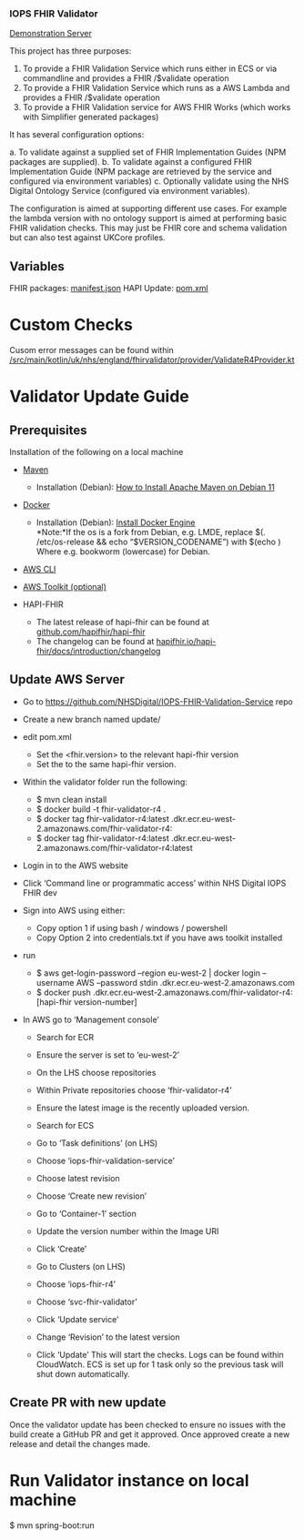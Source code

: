 ### IOPS FHIR Validator

[Demonstration Server](http://lb-fhir-validator-924628614.eu-west-2.elb.amazonaws.com/)

This project has three purposes: 

1. To provide a FHIR Validation Service which runs either in ECS or via commandline and provides a FHIR /$validate operation 
2. To provide a FHIR Validation Service which runs as a AWS Lambda and provides a FHIR /$validate operation
3. To provide a FHIR Validation service for AWS FHIR Works (which works with Simplifier generated packages)

It has several configuration options: 

a. To validate against a supplied set of FHIR Implementation Guides (NPM packages are supplied).
b. To validate against a configured FHIR Implementation Guide (NPM package are retrieved by the service and configured via environment variables)
c. Optionally validate using the NHS Digital Ontology Service (configured via environment variables).

The configuration is aimed at supporting different use cases. For example the lambda version with no ontology support is aimed at performing basic FHIR validation checks. This may just be FHIR core and schema validation but can also test against UKCore profiles.


## Variables

FHIR packages: [manifest.json](https://github.com/NHSDigital/IOPS-FHIR-Validation-Service/blob/main/src/main/resources/manifest.json)
HAPI Update: [pom.xml](https://github.com/NHSDigital/IOPS-FHIR-Validation-Service/blob/main/pom.xml)

# Custom Checks
Cusom error messages can be found within  [/src/main/kotlin/uk/nhs/england/fhirvalidator/provider/ValidateR4Provider.kt](https://github.com/NHSDigital/IOPS-FHIR-Validation-Service/blob/update/6.8.3/src/main/kotlin/uk/nhs/england/fhirvalidator/provider/ValidateR4Provider.kt)
# Validator Update Guide

## Prerequisites

Installation of the following on a local machine

- [Maven](https://maven.apache.org/) 
  - Installation (Debian): [How to Install Apache Maven on Debian 11](https://www.itzgeek.com/how-tos/linux/debian/how-to-install-apache-maven-on-debian-11.html)

- [Docker](https://www.docker.com/) 
  - Installation (Debian): [Install Docker Engine](https://docs.docker.com/engine/install/)  
*Note:*If the os is a fork from Debian, e.g. LMDE, replace $(. /etc/os-release && echo “$VERSION_CODENAME”) with $(echo <Debian- version-codename>)
Where <Debian-version-codename> e.g. bookworm (lowercase) for Debian.

- [AWS CLI](https://docs.aws.amazon.com/cli/latest/userguide/getting-started-install.html)
- [AWS Toolkit (optional)](https://aws.amazon.com/search/?searchQuery=toolkit)

- HAPI-FHIR
  - The latest release of hapi-fhir can be found at [github.com/hapifhir/hapi-fhir](https://github.com/hapifhir/hapi-fhir) 
  - The changelog can be found at [hapifhir.io/hapi-fhir/docs/introduction/changelog](https://hapifhir.io/hapi-fhir/docs/introduction/changelog.html) 

## Update AWS Server

- Go to https://github.com/NHSDigital/IOPS-FHIR-Validation-Service repo
- Create a new branch named update/<hapi-fhir version-number>
- edit pom.xml
  - Set the <fhir.version> to the relevant hapi-fhir version
  - Set the <version> to the same hapi-fhir version.

- Within the validator folder run the following:
  - $ mvn clean install
  - $ docker build -t fhir-validator-r4 .
  - $ docker tag fhir-validator-r4:latest <account id>.dkr.ecr.eu-west-2.amazonaws.com/fhir-validator-r4:<hapi-fhir version-number>
  - $ docker tag fhir-validator-r4:latest <account id>.dkr.ecr.eu-west-2.amazonaws.com/fhir-validator-r4:latest

- Login in to the AWS website
- Click ‘Command line or programmatic access’ within NHS Digital IOPS FHIR dev
- Sign into AWS using either:
  - Copy option 1 if using bash / windows / powershell
  - Copy Option 2 into credentials.txt if you have aws toolkit installed

- run
  - $ aws get-login-password –region eu-west-2 | docker login –username AWS –password stdin <account id>.dkr.ecr.eu-west-2.amazonaws.com
  - $ docker push <account id>.dkr.ecr.eu-west-2.amazonaws.com/fhir-validator-r4:[hapi-fhir version-number]

- In AWS go to ‘Management console’
  - Search for ECR 
  - Ensure the server is set to ‘eu-west-2’
  - On the LHS choose repositories
  - Within Private repositories choose ‘fhir-validator-r4’
  - Ensure the latest image is the recently uploaded version.

  - Search for ECS 
  - Go to ‘Task definitions’ (on LHS)
  - Choose ‘iops-fhir-validation-service’
  - Choose latest revision
  - Choose ‘Create new revision’
  - Go to ‘Container-1’ section
  - Update the version number within the Image URI
  - Click ‘Create’

  - Go to Clusters (on LHS)
  - Choose ‘iops-fhir-r4’
  - Choose ‘svc-fhir-validator’
  - Click ‘Update service’
  - Change ‘Revision’ to the latest version
  - Click ‘Update’
This will start the checks. Logs can be found within CloudWatch. ECS is set up for 1 task only so the previous task will shut down automatically.

## Create PR with new update
Once the validator update has been checked to ensure no issues with the build create a GitHub PR and get it approved. Once approved create a new release and detail the changes made.

# Run Validator instance on local machine
$ mvn spring-boot:run
